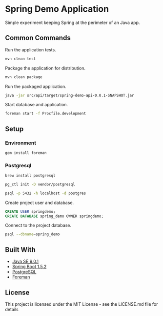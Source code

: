 # Spring Demo Application

Simple experiment keeping Spring at the perimeter of an Java app.

## Common Commands

Run the application tests.

``` bash
mvn clean test
```

Package the application for distribution.

``` bash
mvn clean package
```

Run the packaged application.

``` bash
java -jar src/api/target/spring-demo-api-0.0.1-SNAPSHOT.jar
```

Start database and application.

``` bash
foreman start -f Procfile.development
```

## Setup

### Environment

``` bash
gem install foreman
```

### Postgresql

``` bash
brew install postgresql
```

``` bash
pg_ctl init -D vendor/postgresql
```

``` bash
psql -p 5432 -h localhost -d postgres
```

Create project user and database.

``` sql
CREATE USER springdemo;
CREATE DATABASE spring_demo OWNER springdemo;
```

Connect to the project database.

``` bash
psql --dbname=spring_demo
```

## Built With

* [Java SE 9.0.1](http://www.oracle.com/technetwork/java/javase/overview/index.html)
* [Spring Boot 1.5.2](https://projects.spring.io/spring-boot/)
* [PostgreSQL](https://www.postgresql.org)
* [Foreman](https://github.com/ddollar/foreman)

## License

This project is licensed under the MIT License - see the LICENSE.md file for details